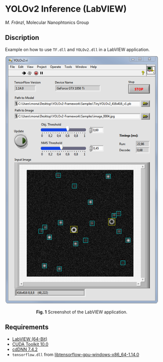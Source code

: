 # YOLOv2 Inference (LabVIEW)

*M. Fränzl*, Molecular Nanophtonics Group

## Discription

Example on how to use `TF.dll` and `YOLOv2.dll` in a LabVIEW application.

<p align="center">
  <img src="../Resources/YOLOv2-LabVIEW-Screenshot.png" width=500> <br><br>
  <b>Fig. 1</b> Screenshot of the LabVIEW application.
</p>

## Requirements 

- [LabVIEW (64-Bit)](https://www.ni.com/en-us/support/downloads/software-products/download.labview.html)
- [CUDA Toolkit 10.0](https://developer.nvidia.com/cuda-10.0-download-archive)
- [cdDNN 7.4.2](https://developer.nvidia.com/rdp/cudnn-archive)
- `tensorflow.dll` from [libtensorflow-gpu-windows-x86_64-1.14.0](https://storage.googleapis.com/tensorflow/libtensorflow/libtensorflow-gpu-windows-x86_64-1.14.0.zip)


